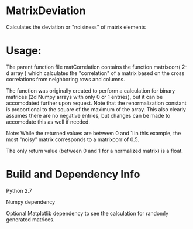 # MatrixDeviation
Calculates the deviation or "noisiness" of matrix elements

# Usage:

The parent function file matCorrelation contains the function matrixcorr( 2-d array )
which calculates the "correlation" of a matrix based on the cross correlations from
neighboring rows and columns. 

The function was originally created to perform a calculation for binary matrices (2d Numpy arrays with only 0 or 1 entries),
but it can be accomodated further upon request. Note that the renormalization constant is proportional to the square of the maximum of the array.
This also clearly assumes there are no negative entries, but changes can be made to accomodate this as well if needed. 

Note: While the returned values are between 0 and 1 in this example, the most "noisy" matrix corresponds to a matrixcorr of 0.5.

The only return value (between 0 and 1 for a normalized matrix) is a float.

# Build and Dependency Info
Python 2.7

Numpy dependency

Optional Matplotlib dependency to see the calculation for randomly generated matrices.

